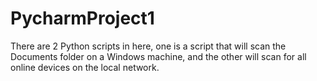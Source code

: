 # PycharmProject1
There are 2 Python scripts in here, one is a script that will scan the Documents folder on a Windows machine, and the other will scan for all online devices on the local network.
